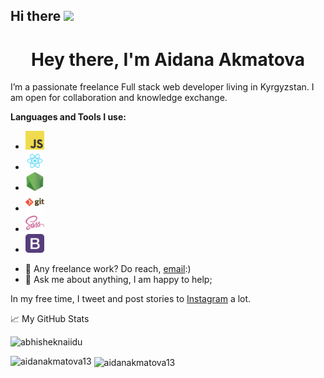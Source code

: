 ## Hi there <img src="https://media.giphy.com/media/hvRJCLFzcasrR4ia7z/giphy.gif" width="25px">
<h1 align="center">Hey there, I'm Aidana Akmatova</h1> 
I’m a passionate freelance Full stack web developer living in Kyrgyzstan. I am open for collaboration and knowledge exchange.




**Languages and Tools I use:** 


* <code><img height="30" src="https://raw.githubusercontent.com/github/explore/80688e429a7d4ef2fca1e82350fe8e3517d3494d/topics/javascript/javascript.png"></code>
* <code><img height="30" src="https://raw.githubusercontent.com/github/explore/80688e429a7d4ef2fca1e82350fe8e3517d3494d/topics/react/react.png"></code>
* <code><img height="30" src="https://raw.githubusercontent.com/github/explore/80688e429a7d4ef2fca1e82350fe8e3517d3494d/topics/nodejs/nodejs.png"></code>
* <code><img height="30" src="https://raw.githubusercontent.com/github/explore/80688e429a7d4ef2fca1e82350fe8e3517d3494d/topics/git/git.png"></code>
* <code><img height="30" src="https://raw.githubusercontent.com/github/explore/80688e429a7d4ef2fca1e82350fe8e3517d3494d/topics/sass/sass.png"></code>
* <code><img height="30" src="https://raw.githubusercontent.com/github/explore/80688e429a7d4ef2fca1e82350fe8e3517d3494d/topics/bootstrap/bootstrap.png"></code>



- 💼 Any freelance work? Do reach, [email](http://akmatova.don@gmail.com/):)
- 💬 Ask me about anything, I am happy to help;

In my free time, I tweet and post stories to [Instagram](https://instagram.com/wxirgo?utm_medium=copy_link) a lot.

📈 My GitHub Stats

<p><img src="https://github-readme-stats.vercel.app/api?username=abhisheknaiidu&show_icons=true&theme=gotham" alt="abhisheknaiidu" />

<p><img align="left" src="https://github-readme-stats.vercel.app/api/top-langs/?username=aidanakmatova13&layout=compact" alt="aidanakmatova13" /></p>

<p>&nbsp;<img align="center" src="https://github-readme-stats.vercel.app/api?username=aidanakmatova13&show_icons=true" alt="aidanakmatova13" /></p>